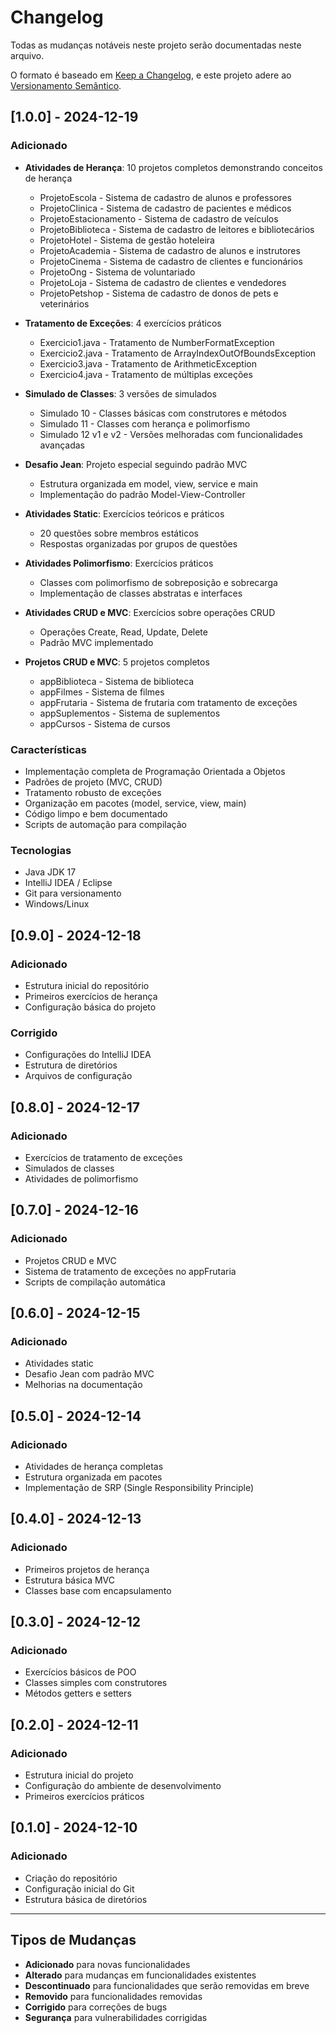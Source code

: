 # Changelog

Todas as mudanças notáveis neste projeto serão documentadas neste arquivo.

O formato é baseado em [Keep a Changelog](https://keepachangelog.com/pt-BR/1.0.0/),
e este projeto adere ao [Versionamento Semântico](https://semver.org/lang/pt-BR/).

## [1.0.0] - 2024-12-19

### Adicionado
- **Atividades de Herança**: 10 projetos completos demonstrando conceitos de herança
  - ProjetoEscola - Sistema de cadastro de alunos e professores
  - ProjetoClinica - Sistema de cadastro de pacientes e médicos
  - ProjetoEstacionamento - Sistema de cadastro de veículos
  - ProjetoBiblioteca - Sistema de cadastro de leitores e bibliotecários
  - ProjetoHotel - Sistema de gestão hoteleira
  - ProjetoAcademia - Sistema de cadastro de alunos e instrutores
  - ProjetoCinema - Sistema de cadastro de clientes e funcionários
  - ProjetoOng - Sistema de voluntariado
  - ProjetoLoja - Sistema de cadastro de clientes e vendedores
  - ProjetoPetshop - Sistema de cadastro de donos de pets e veterinários

- **Tratamento de Exceções**: 4 exercícios práticos
  - Exercicio1.java - Tratamento de NumberFormatException
  - Exercicio2.java - Tratamento de ArrayIndexOutOfBoundsException
  - Exercicio3.java - Tratamento de ArithmeticException
  - Exercicio4.java - Tratamento de múltiplas exceções

- **Simulado de Classes**: 3 versões de simulados
  - Simulado 10 - Classes básicas com construtores e métodos
  - Simulado 11 - Classes com herança e polimorfismo
  - Simulado 12 v1 e v2 - Versões melhoradas com funcionalidades avançadas

- **Desafio Jean**: Projeto especial seguindo padrão MVC
  - Estrutura organizada em model, view, service e main
  - Implementação do padrão Model-View-Controller

- **Atividades Static**: Exercícios teóricos e práticos
  - 20 questões sobre membros estáticos
  - Respostas organizadas por grupos de questões

- **Atividades Polimorfismo**: Exercícios práticos
  - Classes com polimorfismo de sobreposição e sobrecarga
  - Implementação de classes abstratas e interfaces

- **Atividades CRUD e MVC**: Exercícios sobre operações CRUD
  - Operações Create, Read, Update, Delete
  - Padrão MVC implementado

- **Projetos CRUD e MVC**: 5 projetos completos
  - appBiblioteca - Sistema de biblioteca
  - appFilmes - Sistema de filmes
  - appFrutaria - Sistema de frutaria com tratamento de exceções
  - appSuplementos - Sistema de suplementos
  - appCursos - Sistema de cursos

### Características
- Implementação completa de Programação Orientada a Objetos
- Padrões de projeto (MVC, CRUD)
- Tratamento robusto de exceções
- Organização em pacotes (model, service, view, main)
- Código limpo e bem documentado
- Scripts de automação para compilação

### Tecnologias
- Java JDK 17
- IntelliJ IDEA / Eclipse
- Git para versionamento
- Windows/Linux

## [0.9.0] - 2024-12-18

### Adicionado
- Estrutura inicial do repositório
- Primeiros exercícios de herança
- Configuração básica do projeto

### Corrigido
- Configurações do IntelliJ IDEA
- Estrutura de diretórios
- Arquivos de configuração

## [0.8.0] - 2024-12-17

### Adicionado
- Exercícios de tratamento de exceções
- Simulados de classes
- Atividades de polimorfismo

## [0.7.0] - 2024-12-16

### Adicionado
- Projetos CRUD e MVC
- Sistema de tratamento de exceções no appFrutaria
- Scripts de compilação automática

## [0.6.0] - 2024-12-15

### Adicionado
- Atividades static
- Desafio Jean com padrão MVC
- Melhorias na documentação

## [0.5.0] - 2024-12-14

### Adicionado
- Atividades de herança completas
- Estrutura organizada em pacotes
- Implementação de SRP (Single Responsibility Principle)

## [0.4.0] - 2024-12-13

### Adicionado
- Primeiros projetos de herança
- Estrutura básica MVC
- Classes base com encapsulamento

## [0.3.0] - 2024-12-12

### Adicionado
- Exercícios básicos de POO
- Classes simples com construtores
- Métodos getters e setters

## [0.2.0] - 2024-12-11

### Adicionado
- Estrutura inicial do projeto
- Configuração do ambiente de desenvolvimento
- Primeiros exercícios práticos

## [0.1.0] - 2024-12-10

### Adicionado
- Criação do repositório
- Configuração inicial do Git
- Estrutura básica de diretórios

---

## Tipos de Mudanças

- **Adicionado** para novas funcionalidades
- **Alterado** para mudanças em funcionalidades existentes
- **Descontinuado** para funcionalidades que serão removidas em breve
- **Removido** para funcionalidades removidas
- **Corrigido** para correções de bugs
- **Segurança** para vulnerabilidades corrigidas